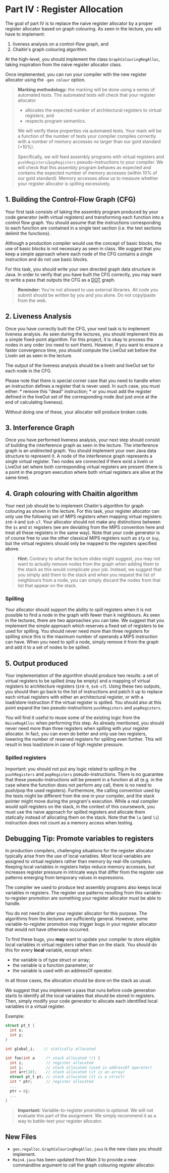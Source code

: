 # Part IV : Register Allocation


The goal of part IV is to replace the naive register allocator by a proper register allocator based on graph colouring. 
As seen in the lecture, you will have to implement:
  1. liveness analysis on a control-flow graph, and
  2. Chaitin's graph colouring algorithm.

At the high-level, you should implement the class `GraphColouringRegAlloc`, taking inspiration from the naive register allocator class.

Once implemented, you can run your compiler with the new register allocator using the `-gen colour` option.

> **Marking methodology:** the marking will be done using a series of automated tests.
> The automated tests will check that your register allocator
> * allocates the expected number of architectural registers to virtual registers, and
> * respects program semantics.
>
> We will verify these properties via automated tests.
> Your mark will be a function of the number of tests your compiler compiles correctly with a number of memory accesses no larger than our gold standard (+10%).
>
> Specifically, we will feed assembly programs with virtual registers and `pushRegisters`/`popRegisters`
> pseudo-instructions to your compiler.
> We will check that this assembly program behaves as expected and contains the expected number of memory accesses (within 10% of our gold standard).
> Memory accesses allow us to measure whether your register allocator is spilling excessively.

## 1. Building the Control-Flow Graph (CFG)

Your first task consists of taking the assembly program produced by your code generator (with virtual registers) and transforming each function into a control flow graph.
You should assume that the instructions corresponding to each function are contained in a single text section (i.e. the text sections delimit the functions).

Although a production compiler would use the concept of basic blocks, the use of basic blocks is not necessary as seen in class.
We suggest that you keep a simple approach where each node of the CFG contains a single instruction and do not use basic blocks.

For this task, you should write your own directed graph data structure in Java.
In order to verify that you have built the CFG correctly, you may want to write a pass that outputs the CFG as a [DOT](https://graphviz.org/doc/info/lang.html) graph.

> **Reminder:** You're not allowed to use external libraries.
> All code you submit should be written by you and you alone.
> Do not copy/paste from the web.

## 2. Liveness Analysis

Once you have correctly built the CFG, your next task is to implement liveness analysis.
As seen during the lectures, you should implement this as a simple fixed-point algorithm.
For this project, it is okay to process the nodes in any order (no need to sort them).
However, if you want to ensure a faster convergence time, you should compute the LiveOut set before the LiveIn set as seen in the lecture.

The output of the liveness analysis should be a liveIn and liveOut set for each node in the CFG.

Please note that there is special corner case that you need to handle when an instruction defines a register that is never used.
In such case, you must either:
    * remove this "dead" instruction;
    * or you must add the register defined in the liveOut set of the corresponding node (but just once at the end of calculating liveness).

Without doing one of these, your allocator will produce broken code. 

## 3. Interference Graph

Once you have performed liveness analysis, your next step should consist of building the interference graph as seen in the lecture.
The interference graph is an undirected graph.
You should implement your own Java data structure to represent it.
A node of the interference graph represents a single virtual register.
Two nodes are connected if there exist a liveIn or LiveOut set where both corresponding virtual registers are present (there is a point in the program execution where both virtual registers are alive at the same time).


## 4. Graph colouring with Chaitin algorithm

Your next job should be to implement Chaitin's algorithm for graph colouring as shown in the lecture.
For this task, your register allocator can only use the following set of MIPS registers when mapping virtual registers: `$t0-9` and `$s0-s7`.
Your allocator should not make any distinctions between the `$s` and `$t` registers (we are deviating from the MIPS convention here and treat all these registers in the same way).
Note that your code generator is of course free to use the other classical MIPS registers such as `$fp` or `$sp`, but the virtual registers should only be mapped to the registers specified above.

> **Hint:** Contrary to what the lecture slides might suggest, you may not want to actually remove nodes from the graph when adding them to the stack as this would complicate your job.
Instead, we suggest that you simply add them to the stack and when you request the list of neighbours from a node, you can simply discard the nodes from that list that appear on the stack.
 

### Spilling

Your allocator should support the ability to spill registers when it is not possible to find a node in the graph with fewer than k neighbours.
As seen in the lectures, there are two approaches you can take.
We suggest that you implement the simple approach which reserves a fixed set of registers to be used for spilling.
You should never need more than three registers for spilling since this is the maximum number of operands a MIPS instruction can have.
When you need to spill a node, simply remove it from the graph and add it to a set of nodes to be spilled.

## 5. Output produced

Your implementation of the algorithm should produce two results: a set of virtual registers to be spilled (may be empty) and a mapping of virtual registers to architecture registers (`$t0-9`, `$s0-s7`).
Using these two outputs, you should then go back to the list of instructions and patch it up to replace each virtual registers with either an architectural register, or with a load/store instruction if the virtual register is spilled.
You should also at this point expand the two pseudo-instructions `pushRegisters` and `popRegisters`.

You will find it useful to reuse some of the existing logic from the `NaiveRegAlloc` when performing this step.
As already mentioned, you should never need more than three registers when spilling with your register allocator.
In fact, you can even do better and only use two registers, lowering the number of reserved registers for spilling even further.
This will result in less load/store in case of high register pressure.

### Spilled registers
Important: you should not put any logic related to spilling in the `pushRegisters` and `popRegisters` pseudo-instructions.
There is no guarantee that these pseudo-instructions will be present in a function at all (e.g. in the case where the function does not perform any call, there is no need to push/pop the used registers).
Furthermore, the calling convention used by the tests might be different from the one in your compiler, and the stack pointer might move during the program's execution.
While a real compiler would spill registers on the stack, in the context of this coursework, you must use the naive approach for spilled registers and allocate them statically instead of allocating them on the stack.
Note that the `la` (and `li`) instruction does not count as a memory access when testing.






## Debugging Tip: Promote variables to registers

In production compilers, challenging situations for the register allocator typically arise from the use of local variables.
Most local variables are assigned to virtual registers rather than memory by real-life compilers.
Keeping local variables in registers helps reduce memory accesses, but increases register pressure in intricate ways that differ from the register use patterns emerging from temporary values in expressions.

The compiler we used to produce test assembly programs also keeps local variables in registers.
The register use patterns resulting from this variable-to-register promotion are something your register allocator must be able to handle.

You do not need to alter your register allocator for this purpose.
The algorithms from the lectures are sufficiently general.
However, some variable-to-register promotion may trigger bugs in your register allocator that would not have otherwise occurred.

To find these bugs, you **may** want to update your compiler to store eligible local variables in virtual registers rather than on the stack.
You should do this for every **local** variable, except when:

* the variable is of type struct or array;
* the variable is a function parameter; or
* the variable is used with an addressOf operator.

In all those cases, the allocation should be done on the stack as usual.

We suggest that you implement a pass that runs before code generation starts to identify all the local variables that should be stored in registers.
Then, simply modify your code generator to allocate each identified local variables in a virtual register.

Example:
```c
struct pt_t {
  int x;
  int y;
}

int global_i;    // statically allocated

int foo(int a     /* stack allocated */) {
  int i;          // register allocated
  int j;          // stack allocated (used in addressOf operator)
  int arr[10];    // stack allocated (it is an array)
  struct pt_t pt; // stack allocated (it is a struct)
  int * ptr;      // register allocated
  ...
  ptr = &j;
  ...
}
``` 

> **Important:** Variable-to-register promotion is *optional.* We will not evaluate this part of the assignment. We simply recommend it as a way to battle-test your register allocator.



## New Files

* `gen.regalloc.GraphColouringRegAlloc.java` is the new class you should implement.
* `Main4.java` has been updated from Main 3 to provide a new commandline argument to call the graph colouring register allocator.
